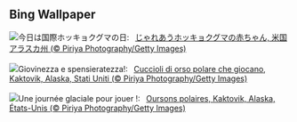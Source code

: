 ## Bing Wallpaper
![](https://www.bing.com/th?id=OHR.PolarBearCubs_JA-JP0012953029_UHD.jpg&w=1000)今日は国際ホッキョクグマの日:&nbsp;&ensp;[じゃれあうホッキョクグマの赤ちゃん, 米国 アラスカ州 (© Piriya Photography/Getty Images)](https://www.bing.com/th?id=OHR.PolarBearCubs_JA-JP0012953029_UHD.jpg)
<br><br/>
![](https://www.bing.com/th?id=OHR.PolarBearCubs_IT-IT9998741209_UHD.jpg&w=1000)Giovinezza e spensieratezza!:&nbsp;&ensp;[Cuccioli di orso polare che giocano, Kaktovik, Alaska, Stati Uniti (© Piriya Photography/Getty Images)](https://www.bing.com/th?id=OHR.PolarBearCubs_IT-IT9998741209_UHD.jpg)
<br><br/>
![](https://www.bing.com/th?id=OHR.PolarBearCubs_FR-FR2914859035_UHD.jpg&w=1000)Une journée glaciale pour jouer !:&nbsp;&ensp;[Oursons polaires, Kaktovik, Alaska, États-Unis (© Piriya Photography/Getty Images)](https://www.bing.com/th?id=OHR.PolarBearCubs_FR-FR2914859035_UHD.jpg)
<br><br/>
